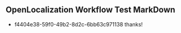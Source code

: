 ## OpenLocalization Workflow Test MarkDown
* f4404e38-59f0-49b2-8d2c-6bb63c971138 thanks!

<!--HONumber=Jul16_HO4-->


